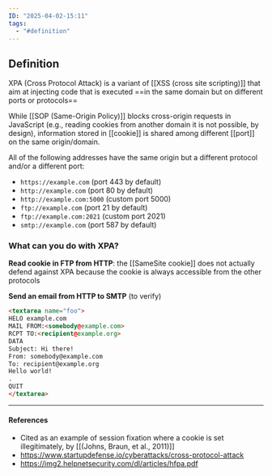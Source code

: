 ```yaml
---
ID: "2025-04-02-15:11"
tags:
  - "#definition"
---
```

## Definition

XPA (Cross Protocol Attack) is a variant of [[XSS (cross site scripting)]] that aim at injecting code that is executed ==in the same domain but on different ports or protocols==

While [[SOP (Same-Origin Policy)]] blocks cross-origin requests in JavaScript (e.g., reading cookies from another domain it is not possible, by design), information stored in [[cookie]] is shared among different [[port]] on the same origin/domain. 

All of the following addresses have the same origin but a different protocol and/or a different port:
- `https://example.com` (port 443 by default)
- `http://example.com` (port 80 by default)
- `http://example.com:5000` (custom port 5000)
- `ftp://example.com` (port 21 by default)
- `ftp://example.com:2021` (custom port 2021)
- `smtp://example.com` (port 587 by default)

### What can you do with XPA?

**Read cookie in FTP from HTTP**: the [[SameSite cookie]] does not actually defend against XPA because the cookie is always accessible from the other protocols

**Send an email from HTTP to SMTP** (to verify)

```html
<textarea name="foo">
HELO example.com
MAIL FROM:<somebody@example.com>
RCPT TO:<recipient@example.org>
DATA
Subject: Hi there!
From: somebody@example.com
To: recipient@example.org
Hello world!
.
QUIT
</textarea>
```

---
#### References
- Cited as an example of session fixation where a cookie is set illegitimately, by [[(Johns, Braun, et al., 2011)]]
- https://www.startupdefense.io/cyberattacks/cross-protocol-attack
- https://img2.helpnetsecurity.com/dl/articles/hfpa.pdf

